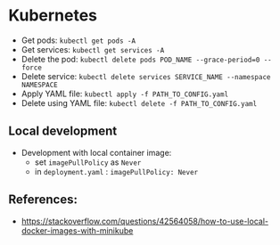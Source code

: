 # Kubernetes

- Get pods: `kubectl get pods -A`
- Get services: `kubectl get services -A`
- Delete the pod: `kubectl delete pods POD_NAME --grace-period=0 --force`
- Delete service: `kubectl delete services SERVICE_NAME --namespace NAMESPACE`
- Apply YAML file: `kubectl apply -f PATH_TO_CONFIG.yaml`
- Delete using YAML file: `kubectl delete -f PATH_TO_CONFIG.yaml`


## Local development
- Development with local container image:
    - set `imagePullPolicy` as `Never`
    - in `deployment.yaml` : `imagePullPolicy: Never`


## References:
- https://stackoverflow.com/questions/42564058/how-to-use-local-docker-images-with-minikube